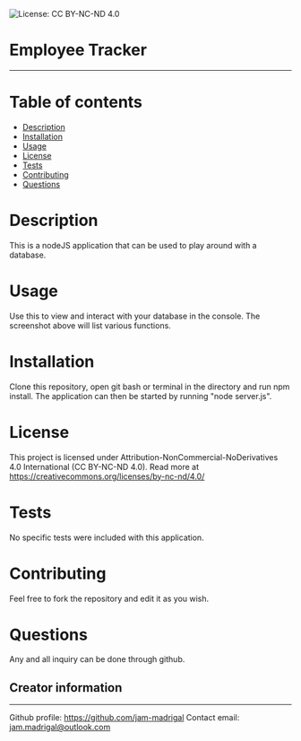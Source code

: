 
![License: CC BY-NC-ND 4.0](https://licensebuttons.net/l/by-nc-nd/4.0/80x15.png)
# Employee Tracker
---

# Table of contents
- [Description](#description)
- [Installation](#installation)
- [Usage](#usage)
- [License](#license)
- [Tests](#tests)
- [Contributing](#Contributing)
- [Questions](#questions)


# Description
This is a nodeJS application that can be used to play around with a database.

# Usage
Use this to view and interact with your database in the console. The screenshot above will list various functions.

# Installation
Clone this repository, open git bash or terminal in the directory and run npm install. The application can then be started by running "node server.js".

# License
This project is licensed under Attribution-NonCommercial-NoDerivatives 4.0 International (CC BY-NC-ND 4.0). Read more at https://creativecommons.org/licenses/by-nc-nd/4.0/

# Tests
No specific tests were included with this application.

# Contributing
Feel free to fork the repository and edit it as you wish.

# Questions
Any and all inquiry can be done through github.

## Creator information
---
Github profile: https://github.com/jam-madrigal 
Contact email: jam.madrigal@outlook.com


